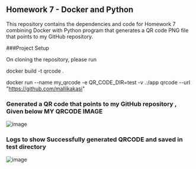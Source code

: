 ##                     Homework 7   - Docker and Python
This repository contains the dependencies and code for Homework 7 combining Docker with Python program that generates a QR code PNG file that points to my GitHub repository.

###Project Setup

  On cloning the repository, please run
  
  docker build -t qrcode .
  
  docker run --name my_qrcode -e QR_CODE_DIR=test -v .:/app  qrcode --url "https://github.com/mallikakasi"
  

### Generated a QR code that points to my GitHub repository , Given below MY QRCODE IMAGE 

![image](https://github.com/user-attachments/assets/f474e1a4-adf1-461a-b585-ea7d1f7cdf31)


### Logs to show Successfully generated QRCODE and saved in test directory 

![image](https://github.com/user-attachments/assets/f203e63a-e3e6-43fe-8c57-95ab39975a44)




